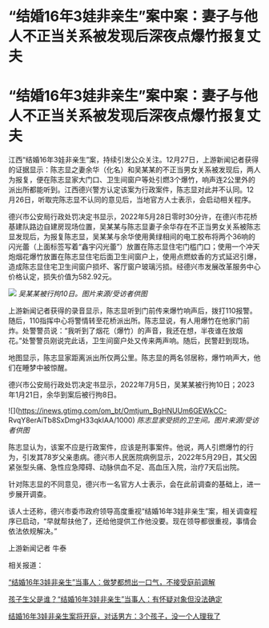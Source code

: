 # “结婚16年3娃非亲生”案中案：妻子与他人不正当关系被发现后深夜点爆竹报复丈夫

# “结婚16年3娃非亲生”案中案：妻子与他人不正当关系被发现后深夜点爆竹报复丈夫

江西“结婚16年3娃非亲生”案，持续引发公众关注。12月27日，上游新闻记者获得的证据显示：陈志显之妻余华（化名）和吴某某的不正当男女关系被发现后，两人为报复，便在陈志显家大门口、卫生间窗户等处引燃3个爆竹，响声连2公里外的派出所都能听到。江西德兴警方认定该案为行政案件，陈志显对此并不认同。12月26日，听取完陈志显不认同的意见后，当地官方人士表示，会启动相关程序。

德兴市公安局行政处罚决定书显示，2022年5月28日零时30分许，在德兴市花桥基建队路边自建房现场位置，吴某某与陈志显妻子余华存在不正当男女关系被陈志显发现后，为报复陈志显，吴某某与余华使用黄绿相间的电工胶布将两个36响的闪光蕾（上面标签写着“鑫宇闪光蕾”）放置在陈志显住宅门槛门口；使用一个冲天炮烟花爆竹放置在陈志显住宅后面卫生间窗户上，使用点燃蚊香的方式延迟引爆，造成陈志显住宅卫生间窗户损坏、客厅窗户玻璃污损。经德兴市发展改革服务中心价格认定，损失价值为582.92元。

![](https://inews.gtimg.com/om_bt/OmEllkqWRpuJj5zk93f9FCuBTXMUEfkOh0UVHe_1GsQN0AA/1000)
_吴某某被行拘10日。图片来源/受访者供图_

上游新闻记者获得的录音显示，陈志显听到门前传来爆竹响声后，拨打110报警。随后，110指挥中心将警情转至花桥派出所。陈志显说，有人用爆竹在他家门前炸。处警警员说：“我听到了烟花（爆竹）的声音，我还在想，半夜谁在放烟花。”处警警员刚说完此话，卫生间窗户处又传来两声响。随后，民警赶到现场。

地图显示，陈志显家距离派出所仅两公里。陈志显的两名邻居称，爆竹响声大，他们在睡梦中被惊醒。

德兴市公安局行政处罚决定书显示，2022年7月5日，吴某某被行拘10日；2023年1月21日，余华到案后被行拘8日。

![](https://inews.gtimg.com/om_bt/Omtjum_BgHNUUm6GEWkCC-
RvqY8erAiTb8SxDmgH33qkIAA/1000) _陈志显家受损的卫生间。图片来源/受访者供图_

陈志显认为，该案不应是行政案件，应该是刑事案件。他说，两人引燃爆竹的行为，引发其78岁父亲患病。德兴市人民医院病例显示，2022年5月29日，其父因紧张型头痛、急性应急障碍、动脉供血不足、高血压入院，治疗7天后出院。

针对陈志显的不同意见，德兴市一名官方人士表示，会在此前调查的基础上，进一步展开调查。

该人士还称，德兴市委市政府领导高度重视“结婚16年3娃非亲生”案，相关调查程序已启动，“早就帮扶他了，还给他提供工作他没要。现在领导都很重视，事情会依法依规解决。”

上游新闻记者 牛泰

相关报道：

[“结婚16年3娃非亲生”当事人：做梦都想出一口气，不接受庭前调解](https://news.qq.com/rain/a/20231226A05WG200)

[孩子生父是谁？“结婚16年3娃非亲生”当事人：有怀疑对象但没法确定](https://news.qq.com/rain/a/20231225A05EK300)

[结婚16年3娃非亲生案将开庭，对话男方：3个孩子，没一个人理我了](https://news.qq.com/rain/a/20231225A08O8S00)

